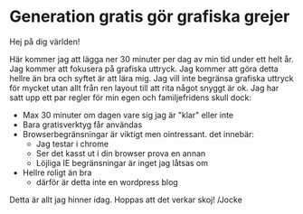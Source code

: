 Generation gratis gör grafiska grejer
=====================================
Hej på dig världen!

Här kommer jag att lägga ner 30 minuter per dag av min tid under ett helt år.
Jag kommer att fokusera på grafiska uttryck. Jag kommer att göra detta hellre än bra och syftet är att lära mig.
Jag vill inte begränsa grafiska uttryck för mycket utan allt från ren layout till att rita något snyggt är ok. Jag har satt upp ett par regler för min egen och familjefridens skull dock:

* Max 30 minuter om dagen vare sig jag är "klar" eller inte
* Bara gratisverktyg får användas
* Browserbegränsningar är viktigt men ointressant. det innebär:
  * Jag testar i chrome
  * Ser det kasst ut i din browser prova en annan
  * Löjliga IE begränsningar är inget jag låtsas om
* Hellre roligt än bra
  * därför är detta inte en wordpress blog
 
Detta är allt jag hinner idag. Hoppas att det verkar skoj!
/Jocke
 
